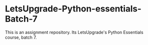 # LetsUpgrade-Python-essentials-Batch-7
This is an assignment repository.
Its LetsUpgrade's Python Essentials course, batch 7.

